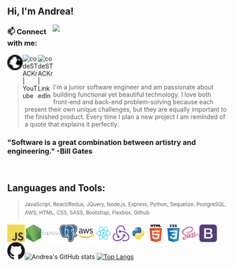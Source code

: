 ## Hi, I'm Andrea!

<img align="right" src="https://media.giphy.com/media/BferOKonYOspm28AiB/giphy.gif" width="400" height="auto" />


### 📫 Connect with me: 

[<img align="left" alt="codeSTACKr.com" width="35px" src="https://raw.githubusercontent.com/iconic/open-iconic/master/svg/globe.svg" />](https://andreamyers.netlify.app/)
[<img align="left" alt="codeSTACKr | YouTube" width="35px" src="https://cdn.jsdelivr.net/npm/simple-icons@v3/icons/youtube.svg" />](https://www.youtube.com/channel/UCx4lsLytvxj2UNCUuqRnMSw/videos)
[<img align="left" alt="codeSTACKr | LinkedIn" width="35px" src="https://cdn.jsdelivr.net/npm/simple-icons@v3/icons/linkedin.svg" />](https://www.linkedin.com/in/andreatmyers5/)

<br/>
<br/>
<br/>

> I'm a junior software engineer and am passionate about building functional yet beautiful technology. I love both front-end and back-end problem-solving because each present their own unique challenges, but they are equally important to the finished product. Every time I plan a new project I am reminded of a quote that explains it perfectly: 

### "Software is a great combination between artistry and engineering." -Bill Gates

<br/>

<!--[<img align="left" alt="codeSTACKr | Twitter" width="22px" src="https://cdn.jsdelivr.net/npm/simple-icons@v3/icons/twitter.svg" />][twitter]
[<img align="left" alt="codeSTACKr | Instagram" width="22px" src="https://cdn.jsdelivr.net/npm/simple-icons@v3/icons/instagram.svg" />][instagram]-->


## Languages and Tools:
><sup> JavaScript, React/Redux, JQuery, Node.js, Express, Python, Sequelize, PostgreSQL, AWS, HTML, CSS, SASS, Bootstrap, Flexbox, Github</sup>

<img align="left" alt="JavaScript" width="40px" src="https://raw.githubusercontent.com/github/explore/80688e429a7d4ef2fca1e82350fe8e3517d3494d/topics/javascript/javascript.png" />

<img align="left" alt="Node.js" width="40px" src="https://raw.githubusercontent.com/github/explore/80688e429a7d4ef2fca1e82350fe8e3517d3494d/topics/nodejs/nodejs.png" />
<img align="left" alt="Express" width="40px" src="https://raw.githubusercontent.com/github/explore/80688e429a7d4ef2fca1e82350fe8e3517d3494d/topics/express/express.png" />
<img align="left" alt="PostgreSQL" width="40px" src="https://raw.githubusercontent.com/github/explore/80688e429a7d4ef2fca1e82350fe8e3517d3494d/topics/postgresql/postgresql.png" />
<img align="left" alt="AWS" width="40px" src="https://raw.githubusercontent.com/github/explore/80688e429a7d4ef2fca1e82350fe8e3517d3494d/topics/aws/aws.png" />
<img align="left" alt="React" width="40px" src="https://raw.githubusercontent.com/github/explore/80688e429a7d4ef2fca1e82350fe8e3517d3494d/topics/react/react.png" />
<img align="left" alt="Redux" width="40px" src="https://raw.githubusercontent.com/github/explore/80688e429a7d4ef2fca1e82350fe8e3517d3494d/topics/redux/redux.png" />
<img align="left" alt="Python" width="40px" src="https://raw.githubusercontent.com/github/explore/78df643247d429f6cc873026c0622819ad797942/topics/python/python.png" />
<img align="left" alt="HTML5" width="40px" src="https://raw.githubusercontent.com/github/explore/80688e429a7d4ef2fca1e82350fe8e3517d3494d/topics/html/html.png" />
<img align="left" alt="CSS3" width="40px" src="https://raw.githubusercontent.com/github/explore/80688e429a7d4ef2fca1e82350fe8e3517d3494d/topics/css/css.png" />
<img align="left" alt="Sass" width="40px" src="https://raw.githubusercontent.com/github/explore/80688e429a7d4ef2fca1e82350fe8e3517d3494d/topics/sass/sass.png" />
<img align="left" alt="Bootstrap" width="40px" src="https://raw.githubusercontent.com/github/explore/80688e429a7d4ef2fca1e82350fe8e3517d3494d/topics/bootstrap/bootstrap.png" />
<img align="left" alt="GitHub" width="40px" src="https://raw.githubusercontent.com/github/explore/78df643247d429f6cc873026c0622819ad797942/topics/github/github.png" />



<br />
<br />
<br />


>



![Andrea's GitHub stats](https://github-readme-stats.vercel.app/api?username=anjatmyers&show_icons=true&theme=solarized-light)
[![Top Langs](https://github-readme-stats.vercel.app/api/top-langs/?username=anjatmyers&layout=compact&theme=solarized-light)](https://github.com/anjatmyers/github-readme-stats)

<!--[![Readme Card](https://github-readme-stats.vercel.app/api/pin/?username=anjatmyers&repo=capstone)](https://github.com/anjatmyers/capstone)
[![Readme Card](https://github-readme-stats.vercel.app/api/pin/?username=anjatmyers&repo=uvsafe)](https://github.com/anjatmyers/uvsafe) -->
<!--
**anjatmyers/anjatmyers** is a ✨ _special_ ✨ repository because its `README.md` (this file) appears on your GitHub profile.

Here are some ideas to get you started:

- 🔭 I’m currently working on ...
- 🌱 I’m currently learning ...
- 👯 I’m looking to collaborate on ...
- 🤔 I’m looking for help with ...
- 💬 Ask me about ...
- 📫 How to reach me: 
- 😄 Pronouns: ...
- ⚡ Fun fact: ...
-->
